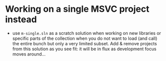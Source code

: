 # Working on a single MSVC project instead

- use `m-single.sln` as a scratch solution when working on new libraries or specific parts of the collection when you do not want to load (and call) the entire bunch but only a very limited subset. Add & remove projects from this solution as you see fit: it will be in flux as development focus moves around...
